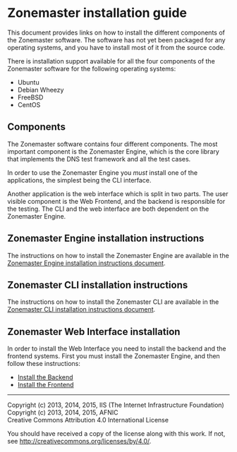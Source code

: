 # Zonemaster installation guide

This document provides links on how to install the different components of the
Zonemaster software. The software has not yet been packaged for any operating
systems, and you have to install most of it from the source code.

There is installation support available for all the four components of the
Zonemaster software for the following operating systems:

 * Ubuntu 
 * Debian Wheezy 
 * FreeBSD 
 * CentOS 


## Components

The Zonemaster software contains four different components. The
most important component is the Zonemaster Engine, which is the core
library that implements the DNS test framework and all the test cases.

In order to use the Zonemaster Engine you *must* install one of the
applications, the simplest being the CLI interface.

Another application is the web interface which is split in two
parts. The user visible component is the Web Frontend, and the backend
is responsible for the testing. The CLI and the web interface are both
dependent on the Zonemaster Engine.


## Zonemaster Engine installation instructions

The instructions on how to install the Zonemaster Engine are available in the
[Zonemaster Engine installation instructions
document](https://github.com/dotse/zonemaster-engine/blob/master/docs/installation.md).


## Zonemaster CLI installation instructions

The instructions on how to install the Zonemaster CLI are available in the
[Zonemaster CLI installation instructions
document](https://github.com/dotse/zonemaster-cli/blob/master/docs/installation.md).


## Zonemaster Web Interface installation

In order to install the Web Interface you need to install the backend
and the frontend systems. First you must install the Zonemaster Engine,
and then follow these instructions:

 * [Install the Backend](https://github.com/dotse/zonemaster-backend/blob/master/docs/installation.md)
 * [Install the Frontend](https://github.com/dotse/zonemaster-gui/blob/master/docs/installation.md)



-------

Copyright (c) 2013, 2014, 2015, IIS (The Internet Infrastructure Foundation)  
Copyright (c) 2013, 2014, 2015, AFNIC  
Creative Commons Attribution 4.0 International License

You should have received a copy of the license along with this
work.  If not, see <http://creativecommons.org/licenses/by/4.0/>.
